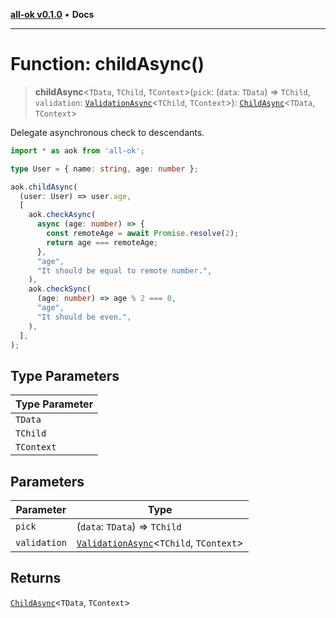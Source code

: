 [**all-ok v0.1.0**](../README.md) • **Docs**

***

# Function: childAsync()

> **childAsync**\<`TData`, `TChild`, `TContext`\>(`pick`: (`data`: `TData`) => `TChild`, `validation`: [`ValidationAsync`](../type-aliases/ValidationAsync.md)\<`TChild`, `TContext`\>): [`ChildAsync`](../type-aliases/ChildAsync.md)\<`TData`, `TContext`\>

Delegate asynchronous check to descendants.

```ts
import * as aok from 'all-ok';

type User = { name: string, age: number };

aok.childAsync(
  (user: User) => user.age,
  [
    aok.checkAsync(
      async (age: number) => {
        const remoteAge = await Promise.resolve(2);
        return age === remoteAge;
      },
      "age",
      "It should be equal to remote number.",
    ),
    aok.checkSync(
      (age: number) => age % 2 === 0,
      "age",
      "It should be even.",
    ),
  ],
);
```

## Type Parameters

| Type Parameter |
| ------ |
| `TData` |
| `TChild` |
| `TContext` |

## Parameters

| Parameter | Type |
| ------ | ------ |
| `pick` | (`data`: `TData`) => `TChild` |
| `validation` | [`ValidationAsync`](../type-aliases/ValidationAsync.md)\<`TChild`, `TContext`\> |

## Returns

[`ChildAsync`](../type-aliases/ChildAsync.md)\<`TData`, `TContext`\>

